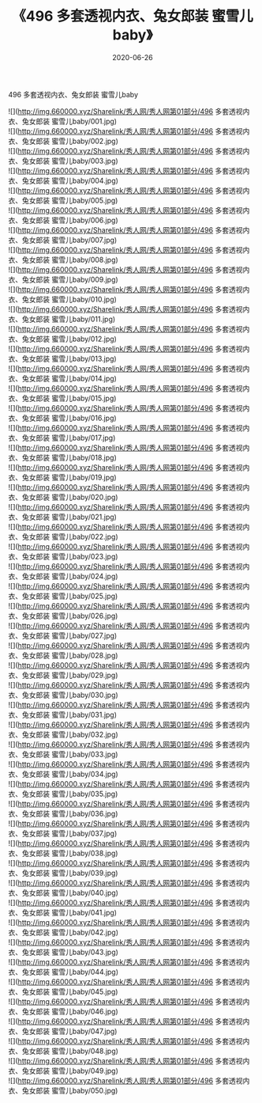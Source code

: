 ﻿---
layout: post
title:  《496 多套透视内衣、兔女郎装 蜜雪儿baby》
date:   2020-06-26
img: http://img.660000.xyz/Sharelink/秀人网/秀人网第01部分/496 多套透视内衣、兔女郎装 蜜雪儿baby/000.jpg
categories: [美女, 清纯, 唯美]
---

496 多套透视内衣、兔女郎装 蜜雪儿baby

  ![](http://img.660000.xyz/Sharelink/秀人网/秀人网第01部分/496 多套透视内衣、兔女郎装 蜜雪儿baby/001.jpg) <br> ![](http://img.660000.xyz/Sharelink/秀人网/秀人网第01部分/496 多套透视内衣、兔女郎装 蜜雪儿baby/002.jpg) <br> ![](http://img.660000.xyz/Sharelink/秀人网/秀人网第01部分/496 多套透视内衣、兔女郎装 蜜雪儿baby/003.jpg) <br> ![](http://img.660000.xyz/Sharelink/秀人网/秀人网第01部分/496 多套透视内衣、兔女郎装 蜜雪儿baby/004.jpg) <br> ![](http://img.660000.xyz/Sharelink/秀人网/秀人网第01部分/496 多套透视内衣、兔女郎装 蜜雪儿baby/005.jpg) <br> ![](http://img.660000.xyz/Sharelink/秀人网/秀人网第01部分/496 多套透视内衣、兔女郎装 蜜雪儿baby/006.jpg) <br> ![](http://img.660000.xyz/Sharelink/秀人网/秀人网第01部分/496 多套透视内衣、兔女郎装 蜜雪儿baby/007.jpg) <br> ![](http://img.660000.xyz/Sharelink/秀人网/秀人网第01部分/496 多套透视内衣、兔女郎装 蜜雪儿baby/008.jpg) <br> ![](http://img.660000.xyz/Sharelink/秀人网/秀人网第01部分/496 多套透视内衣、兔女郎装 蜜雪儿baby/009.jpg) <br> ![](http://img.660000.xyz/Sharelink/秀人网/秀人网第01部分/496 多套透视内衣、兔女郎装 蜜雪儿baby/010.jpg) <br> ![](http://img.660000.xyz/Sharelink/秀人网/秀人网第01部分/496 多套透视内衣、兔女郎装 蜜雪儿baby/011.jpg) <br> ![](http://img.660000.xyz/Sharelink/秀人网/秀人网第01部分/496 多套透视内衣、兔女郎装 蜜雪儿baby/012.jpg) <br> ![](http://img.660000.xyz/Sharelink/秀人网/秀人网第01部分/496 多套透视内衣、兔女郎装 蜜雪儿baby/013.jpg) <br> ![](http://img.660000.xyz/Sharelink/秀人网/秀人网第01部分/496 多套透视内衣、兔女郎装 蜜雪儿baby/014.jpg) <br> ![](http://img.660000.xyz/Sharelink/秀人网/秀人网第01部分/496 多套透视内衣、兔女郎装 蜜雪儿baby/015.jpg) <br> ![](http://img.660000.xyz/Sharelink/秀人网/秀人网第01部分/496 多套透视内衣、兔女郎装 蜜雪儿baby/016.jpg) <br> ![](http://img.660000.xyz/Sharelink/秀人网/秀人网第01部分/496 多套透视内衣、兔女郎装 蜜雪儿baby/017.jpg) <br> ![](http://img.660000.xyz/Sharelink/秀人网/秀人网第01部分/496 多套透视内衣、兔女郎装 蜜雪儿baby/018.jpg) <br> ![](http://img.660000.xyz/Sharelink/秀人网/秀人网第01部分/496 多套透视内衣、兔女郎装 蜜雪儿baby/019.jpg) <br> ![](http://img.660000.xyz/Sharelink/秀人网/秀人网第01部分/496 多套透视内衣、兔女郎装 蜜雪儿baby/020.jpg) <br> ![](http://img.660000.xyz/Sharelink/秀人网/秀人网第01部分/496 多套透视内衣、兔女郎装 蜜雪儿baby/021.jpg) <br> ![](http://img.660000.xyz/Sharelink/秀人网/秀人网第01部分/496 多套透视内衣、兔女郎装 蜜雪儿baby/022.jpg) <br> ![](http://img.660000.xyz/Sharelink/秀人网/秀人网第01部分/496 多套透视内衣、兔女郎装 蜜雪儿baby/023.jpg) <br> ![](http://img.660000.xyz/Sharelink/秀人网/秀人网第01部分/496 多套透视内衣、兔女郎装 蜜雪儿baby/024.jpg) <br> ![](http://img.660000.xyz/Sharelink/秀人网/秀人网第01部分/496 多套透视内衣、兔女郎装 蜜雪儿baby/025.jpg) <br> ![](http://img.660000.xyz/Sharelink/秀人网/秀人网第01部分/496 多套透视内衣、兔女郎装 蜜雪儿baby/026.jpg) <br> ![](http://img.660000.xyz/Sharelink/秀人网/秀人网第01部分/496 多套透视内衣、兔女郎装 蜜雪儿baby/027.jpg) <br> ![](http://img.660000.xyz/Sharelink/秀人网/秀人网第01部分/496 多套透视内衣、兔女郎装 蜜雪儿baby/028.jpg) <br> ![](http://img.660000.xyz/Sharelink/秀人网/秀人网第01部分/496 多套透视内衣、兔女郎装 蜜雪儿baby/029.jpg) <br> ![](http://img.660000.xyz/Sharelink/秀人网/秀人网第01部分/496 多套透视内衣、兔女郎装 蜜雪儿baby/030.jpg) <br> ![](http://img.660000.xyz/Sharelink/秀人网/秀人网第01部分/496 多套透视内衣、兔女郎装 蜜雪儿baby/031.jpg) <br> ![](http://img.660000.xyz/Sharelink/秀人网/秀人网第01部分/496 多套透视内衣、兔女郎装 蜜雪儿baby/032.jpg) <br> ![](http://img.660000.xyz/Sharelink/秀人网/秀人网第01部分/496 多套透视内衣、兔女郎装 蜜雪儿baby/033.jpg) <br> ![](http://img.660000.xyz/Sharelink/秀人网/秀人网第01部分/496 多套透视内衣、兔女郎装 蜜雪儿baby/034.jpg) <br> ![](http://img.660000.xyz/Sharelink/秀人网/秀人网第01部分/496 多套透视内衣、兔女郎装 蜜雪儿baby/035.jpg) <br> ![](http://img.660000.xyz/Sharelink/秀人网/秀人网第01部分/496 多套透视内衣、兔女郎装 蜜雪儿baby/036.jpg) <br> ![](http://img.660000.xyz/Sharelink/秀人网/秀人网第01部分/496 多套透视内衣、兔女郎装 蜜雪儿baby/037.jpg) <br> ![](http://img.660000.xyz/Sharelink/秀人网/秀人网第01部分/496 多套透视内衣、兔女郎装 蜜雪儿baby/038.jpg) <br> ![](http://img.660000.xyz/Sharelink/秀人网/秀人网第01部分/496 多套透视内衣、兔女郎装 蜜雪儿baby/039.jpg) <br> ![](http://img.660000.xyz/Sharelink/秀人网/秀人网第01部分/496 多套透视内衣、兔女郎装 蜜雪儿baby/040.jpg) <br> ![](http://img.660000.xyz/Sharelink/秀人网/秀人网第01部分/496 多套透视内衣、兔女郎装 蜜雪儿baby/041.jpg) <br> ![](http://img.660000.xyz/Sharelink/秀人网/秀人网第01部分/496 多套透视内衣、兔女郎装 蜜雪儿baby/042.jpg) <br> ![](http://img.660000.xyz/Sharelink/秀人网/秀人网第01部分/496 多套透视内衣、兔女郎装 蜜雪儿baby/043.jpg) <br> ![](http://img.660000.xyz/Sharelink/秀人网/秀人网第01部分/496 多套透视内衣、兔女郎装 蜜雪儿baby/044.jpg) <br> ![](http://img.660000.xyz/Sharelink/秀人网/秀人网第01部分/496 多套透视内衣、兔女郎装 蜜雪儿baby/045.jpg) <br> ![](http://img.660000.xyz/Sharelink/秀人网/秀人网第01部分/496 多套透视内衣、兔女郎装 蜜雪儿baby/046.jpg) <br> ![](http://img.660000.xyz/Sharelink/秀人网/秀人网第01部分/496 多套透视内衣、兔女郎装 蜜雪儿baby/047.jpg) <br> ![](http://img.660000.xyz/Sharelink/秀人网/秀人网第01部分/496 多套透视内衣、兔女郎装 蜜雪儿baby/048.jpg) <br> ![](http://img.660000.xyz/Sharelink/秀人网/秀人网第01部分/496 多套透视内衣、兔女郎装 蜜雪儿baby/049.jpg) <br> ![](http://img.660000.xyz/Sharelink/秀人网/秀人网第01部分/496 多套透视内衣、兔女郎装 蜜雪儿baby/050.jpg) <br>